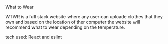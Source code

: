 What to Wear

WTWR is a full stack website where any user can uploade clothes that they own
    and based on the location of ther computer the website will recommend what 
    to wear depending on the temperature. 

tech used:
    React and eslint

